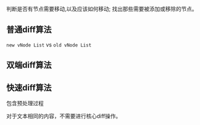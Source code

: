 判断是否有节点需要移动,以及应该如何移动;
找出那些需要被添加或移除的节点。

## 普通diff算法

`new vNode List` vs `old vNode List`





## 双端diff算法



## 快速diff算法

包含预处理过程

对于文本相同的内容，不需要进行核心diff操作。

